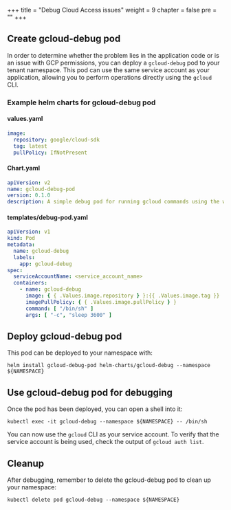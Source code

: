 +++
title = "Debug Cloud Access issues"
weight = 9
chapter = false
pre = ""
+++

## Create gcloud-debug pod

In order to determine whether the problem lies in the application code or is an issue with GCP permissions, you can
deploy a `gcloud-debug` pod to your tenant namespace. This pod can use the same service account as your application,
allowing you to perform operations directly using the `gcloud` CLI.

### Example helm charts for gcloud-debug pod

#### values.yaml

```yaml values.yaml
image:
  repository: google/cloud-sdk
  tag: latest
  pullPolicy: IfNotPresent
```

#### Chart.yaml

```yaml
apiVersion: v2
name: gcloud-debug-pod
version: 0.1.0
description: A simple debug pod for running gcloud commands using the wow service account
```

#### templates/debug-pod.yaml

```yaml
apiVersion: v1
kind: Pod
metadata:
  name: gcloud-debug
  labels:
    app: gcloud-debug
spec:
  serviceAccountName: <service_account_name>
  containers:
    - name: gcloud-debug
      image: { { .Values.image.repository } }:{{ .Values.image.tag }}
      imagePullPolicy: { { .Values.image.pullPolicy } }
      command: [ "/bin/sh" ]
      args: [ "-c", "sleep 3600" ]
```

## Deploy gcloud-debug pod

This pod can be deployed to your namespace with:

```shell
helm install gcloud-debug-pod helm-charts/gcloud-debug --namespace ${NAMESPACE}
```

## Use gcloud-debug pod for debugging

Once the pod has been deployed, you can open a shell into it:

```shell
kubectl exec -it gcloud-debug --namespace ${NAMESPACE} -- /bin/sh
```

You can now use the `gcloud` CLI as your service account. To verify that the service account is being used, check the
output of `gcloud auth list`.

## Cleanup

After debugging, remember to delete the gcloud-debug pod to clean up your namespace:

```shell
kubectl delete pod gcloud-debug --namespace ${NAMESPACE}
```
